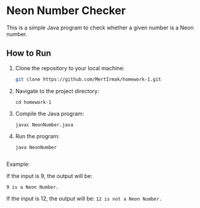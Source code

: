 # Neon Number Checker

This is a simple Java program to check whether a given number is a Neon number.

## How to Run

1. Clone the repository to your local machine:
   ```bash
   git clone https://github.com/MertIrmak/homework-1.git

2. Navigate to the project directory:
    ```
    cd homework-1

3. Compile the Java program:
    ```
    javac NeonNumber.java

4. Run the program:
   ```
   java NeonNumber


Example:

If the input is 9, the output will be:
```
9 is a Neon Number.
```
If the input is 12, the output will be:
```12 is not a Neon Number.```
